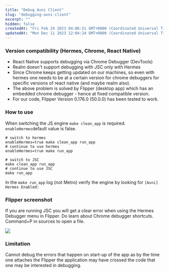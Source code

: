 ```yaml
---
title: "Debug Avni Client"
slug: "debugging-avni-client"
excerpt: ""
hidden: false
createdAt: "Fri Feb 24 2023 04:06:51 GMT+0000 (Coordinated Universal Time)"
updatedAt: "Mon Dec 11 2023 12:04:24 GMT+0000 (Coordinated Universal Time)"
---
```

### Version compatibility (Hermes, Chrome, React Native)

- React Native supports debugging via Chrome Debugger (DevTools)
- Realm doesn't support debugging with JSC only with Hermes
- Since Chrome keeps getting updated on our machines, so even with hermes one needs to be at a certain version for chrome debuggers for specific versions of react native (and maybe realm also).
- The above problem is solved by Flipper (desktop app) which has an embedded chrome debugger - hence at fixed compatible version.
- For our code, Flipper Version 0.176.0 (50.0.0) has been tested to work.

### How to use

When switching the JS engine `make clean_app` is required. `enableHermes`default value is false.

```shell
# switch to hermes
enableHermes=true make clean_app run_app
# continue to use hermes
enableHermes=true make run_app

# switch to JSC
make clean_app run_app
# continue to use JSC
make run_app
```

In the `make run_app` log (not Metro) verify the engine by looking for `[Avni] Hermes Enabled:`

### Flipper screenshot

If you are running JSC you will get a clear error when using the Hermes Debugger menu in Flipper. Do learn about Chrome debugger shortcuts. Command+P in sources to open a file.

![](https://files.readme.io/542790a-Screenshot_2023-02-24_at_9.34.09_AM.png)

### Limitation

Cannot debug the errors that happen on start-up of the app as by the time one attaches the Flipper the application may have crossed the code that one may be interested in debugging.
